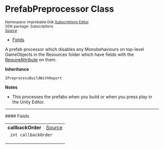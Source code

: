 
# PrefabPreprocessor Class
<sup>
Namespace: Improbable.Gdk.<a href="{{urlRoot}}/api/subscriptions-index">Subscriptions</a>.<a href="{{urlRoot}}/api/subscriptions/editor-index">Editor</a><br/>
GDK package: Subscriptions<br/>
<a href="https://www.github.com/spatialos/gdk-for-unity/blob/88a422dc255ef1d47ee9385f226ca439f31c000b/workers/unity/Packages/io.improbable.gdk.core/Subscriptions/Editor/Prefabs/PrefabPreprocessor.cs/#L20">Source</a>
<style>
a code {
                    padding: 0em 0.25em!important;
}
code {
                    background-color: #ffffff!important;
}
</style>
</sup>
<nav id="pageToc" class="page-toc"><ul><li><a href="#fields">Fields</a>
</ul></nav>

</p>



<p>A prefab processor which disables any Monobehaviours on top-level GameObjects in the Resources folder which have fields with the <a href="{{urlRoot}}/api/subscriptions/require-attribute">RequireAttribute</a> on them. </p>



</p>

<b>Inheritance</b>

<code>IPreprocessBuildWithReport</code>


</p>

<b>Notes</b>

- This processes the prefabs when you build or when you press play in the Unity Editor. 





</p>
<hr style="width:100%; border-top-color:#d8d8d8" />
#### Fields


</p>




<table width="100%">
    <tr>
        <td style="border-right:none"><a id="callbackorder"></a><b>callbackOrder</b></td>
        <td style="border-left:none; text-align:right"><a href="https://www.github.com/spatialos/gdk-for-unity/blob/88a422dc255ef1d47ee9385f226ca439f31c000b/workers/unity/Packages/io.improbable.gdk.core/Subscriptions/Editor/Prefabs/PrefabPreprocessor.cs/#L23">Source</a></td>
    </tr>
    <tr>
        <td colspan="2">
<code> int callbackOrder</code></p>


</td>
    </tr>
</table>











